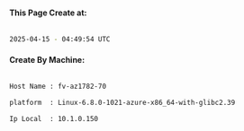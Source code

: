 
   
#### This Page Create at:

```bash

2025-04-15 - 04:49:54 UTC

```

#### Create By Machine:

```bash

Host Name : fv-az1782-70

platform  : Linux-6.8.0-1021-azure-x86_64-with-glibc2.39

Ip Local  : 10.1.0.150

```


